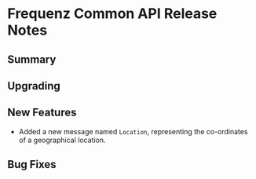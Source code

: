 # Frequenz Common API Release Notes

## Summary

<!-- Here goes a general summary of what this release is about -->

## Upgrading

<!-- Here goes notes on how to upgrade from previous versions, including deprecations and what they should be replaced with -->

## New Features

* Added a new message named `Location`, representing the co-ordinates of a
  geographical location.

## Bug Fixes

<!-- Here goes notable bug fixes that are worth a special mention or explanation -->
